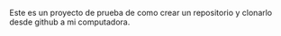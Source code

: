 Este es un proyecto de prueba de como crear un repositorio y clonarlo desde github a mi computadora.
 